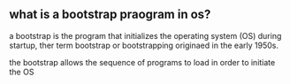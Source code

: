 ## what is a bootstrap praogram in os?

a bootstrap is the program that initializes the operating system (OS) during startup, ther term bootstrap or bootstrapping originaed in the early 1950s.

the bootstrap allows the sequence of programs to load in order to initiate the OS

